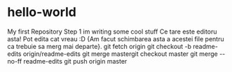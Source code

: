 # hello-world
My first Repository
Step 1 im writing some cool stuff
Ce tare este editoru asta!
Pot edita cat vreau :D
{Am facut schimbarea asta a acestei file pentru ca trebuie sa merg mai departe}.
git fetch origin
git checkout -b readme-edits origin/readme-edits
git merge mastergit checkout master
git merge --no-ff readme-edits
git push origin master
